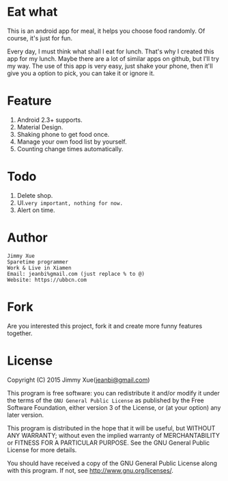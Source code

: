 # Eat what
This is an android app for meal, it helps you choose food randomly. Of course, it's just for fun.

Every day, I must think what shall I eat for lunch. That's why I created this app for my lunch. Maybe there are a lot of similar apps on github, but I'll try my way.
The use of this app is very easy, just shake your phone, then it'll give you a option to pick, you can take it or ignore it.

# Feature
1. Android 2.3+ supports.
2. Material Design.
3. Shaking phone to get food once.
4. Manage your own food list by yourself.
5. Counting change times automatically.

# Todo
1. Delete shop.
2. UI.`very important, nothing for now.`
3. Alert on time.

# Author
```
Jimmy Xue
Sparetime programmer
Work & Live in Xiamen
Email: jeanbi%gmail.com (just replace % to @)
Website: https://ubbcn.com
```

# Fork
Are you interested this project, fork it and create more funny features together.

# License
Copyright (C) 2015 Jimmy Xue(jeanbi@gmail.com)

This program is free software: you can redistribute it and/or modify it under the terms of the `GNU General Public License` as published by the Free Software Foundation, either version 3 of the License, or (at your option) any later version.

This program is distributed in the hope that it will be useful, but WITHOUT ANY WARRANTY; without even the implied warranty of MERCHANTABILITY or FITNESS FOR A PARTICULAR PURPOSE. See the GNU General Public License for more details.

You should have received a copy of the GNU General Public License along with this program. If not, see http://www.gnu.org/licenses/.
